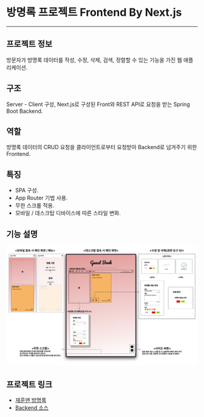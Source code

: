 # 방명록 프로젝트 Frontend By Next.js

---

## 프로젝트 정보
방문자가 방명록 데이터를 작성, 수정, 삭제, 검색, 정렬할 수 있는 기능을 가진 웹 애플리케이션.

## 구조
Server - Client 구성, Next.js로 구성된 Front와 REST API로 요청을 받는 Spring Boot Backend.

## 역할
방명록 데이터의 CRUD 요청을 클라이언트로부터 요청받아 Backend로 넘겨주기 위한 Frontend.

## 특징
- SPA 구성.
- App Router 기법 사용.
- 무한 스크롤 적용.
- 모바일 / 데스크탑 디바이스에 따른 스타일 변화.

## 기능 설명
![how to use](how2use.png)

## 프로젝트 링크
- [재훈맨 방명록](https://guestbook.jaehoonman.site/)
- [Backend 소스](https://github.com/jaehoonmandev/guest-book-spring-boot)